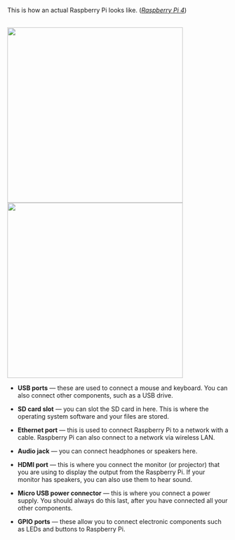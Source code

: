 This is how an actual Raspberry Pi looks like.   (*[Raspberry Pi 4](https://www.raspberrypi.org/products/raspberry-pi-4-model-b/?resellerType=home)*)


<br/>
<img src="https://github.com/nomaan-2k/robo_resource/blob/main/electronics/raspberry_pi/repo_data/rpi4.webp" width="400" >
<img src="https://github.com/nomaan-2k/robo_resource/blob/main/electronics/raspberry_pi/repo_data/pi4.png" width="400" >
</br>

- **USB ports** — these are used to connect a mouse and keyboard. You can also connect other components, such as a USB drive.

- **SD card slot** — you can slot the SD card in here. This is where the operating system software and your files are stored.

- **Ethernet port** — this is used to connect Raspberry Pi to a network with a cable. Raspberry Pi can also connect to a network via wireless LAN.

- **Audio jack** — you can connect headphones or speakers here.

- **HDMI port** — this is where you connect the monitor (or projector) that you are using to display the output from the Raspberry Pi. If your monitor has speakers, you can also use them to hear sound.

- **Micro USB power connector** — this is where you connect a power supply. You should always do this last, after you have connected all your other components.

- **GPIO ports** — these allow you to connect electronic components such as LEDs and buttons to Raspberry Pi.
